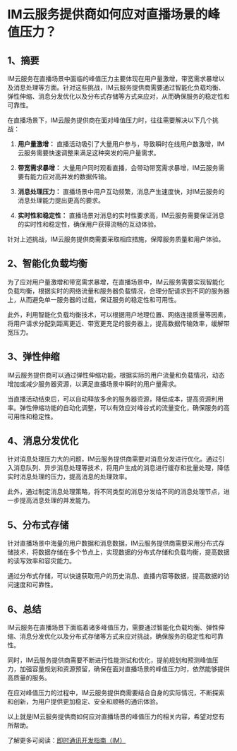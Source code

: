 # IM云服务提供商如何应对直播场景的峰值压力？

## 1、摘要

IM云服务在直播场景中面临的峰值压力主要体现在用户量激增，带宽需求暴增以及消息处理等方面。针对这些挑战，IM云服务提供商需要通过智能化负载均衡、弹性伸缩、消息分发优化以及分布式存储等方式来应对，从而确保服务的稳定性和可靠性。

在直播场景下，IM云服务提供商在面对峰值压力时，往往需要解决以下几个挑战：

1. **用户量激增：** 直播活动吸引了大量用户参与，导致瞬时在线用户数激增，IM云服务需要快速调整来满足这种突发的用户量需求。

2. **带宽需求暴增：** 大量用户同时观看直播，会带动带宽需求暴增，IM云服务需要有能力应对高并发的数据传输。

3. **消息处理压力：** 直播场景中用户互动频繁，消息产生速度快，对IM云服务的消息处理能力提出更高的要求。

4. **实时性和稳定性：** 直播场景对消息的实时性要求高，IM云服务需要保证消息的实时性和稳定性，确保用户获得流畅的互动体验。

针对上述挑战，IM云服务提供商需要采取相应措施，保障服务质量和用户体验。

## 2、智能化负载均衡

为了应对用户量激增和带宽需求暴增，在直播场景中，IM云服务需要实现智能化负载均衡，根据实时的网络流量和服务器负载情况，合理分配请求到不同的服务器上，从而避免单一服务器的过载，保证服务的稳定性和可用性。

此外，利用智能化负载均衡技术，可以根据用户地理位置、网络连接质量等因素，将用户请求分配到距离更近、带宽更充足的服务器上，提高数据传输效率，缓解带宽压力。

## 3、弹性伸缩

IM云服务提供商可以通过弹性伸缩功能，根据实际的用户流量和负载情况，动态增加或减少服务器资源，以满足直播场景中瞬时的用户量需求。

当直播活动结束后，可以自动释放多余的服务器资源，降低成本，提高资源利用率。弹性伸缩功能的自动化调整，可以有效应对峰谷式的流量变化，确保服务的高可用性和稳定性。

## 4、消息分发优化

针对消息处理压力大的问题，IM云服务提供商需要对消息分发进行优化。通过引入消息队列、异步消息处理等技术，将用户生成的消息进行缓存和批量处理，降低实时消息处理的压力，提高消息的处理效率。

此外，通过制定消息处理策略，将不同类型的消息分发给不同的消息处理节点，进一步提高消息处理的并发能力。

## 5、分布式存储

针对直播场景中海量的用户数据和消息数据，IM云服务提供商需要采用分布式存储技术，将数据存储在多个节点上，实现数据的分布式存储和负载均衡，提高数据的读写效率和容灾能力。

通过分布式存储，可以快速获取用户的历史消息、直播内容等数据，提高数据的访问速度和可靠性。

## 6、总结

IM云服务在直播场景下面临着诸多峰值压力，需要通过智能化负载均衡、弹性伸缩、消息分发优化以及分布式存储等方式来应对挑战，确保服务的稳定性和可靠性。

同时，IM云服务提供商需要不断进行性能测试和优化，提前规划和预测峰值压力，加强容量规划和资源预留，确保在面对直播场景的峰值压力时，依然能够提供高质量的服务。

在应对峰值压力的过程中，IM云服务提供商需要结合自身的实际情况，不断探索和创新，为用户提供更加稳定、安全和顺畅的通讯体验。

以上就是IM云服务提供商如何应对直播场景的峰值压力的相关内容，希望对您有所帮助。

了解更多可阅读：[即时通讯开发指南（IM）](https://www.lanyingim.com)